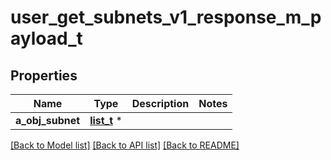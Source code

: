 # user_get_subnets_v1_response_m_payload_t

## Properties
Name | Type | Description | Notes
------------ | ------------- | ------------- | -------------
**a_obj_subnet** | [**list_t**](subnet_response_compound.md) \* |  | 

[[Back to Model list]](../README.md#documentation-for-models) [[Back to API list]](../README.md#documentation-for-api-endpoints) [[Back to README]](../README.md)


